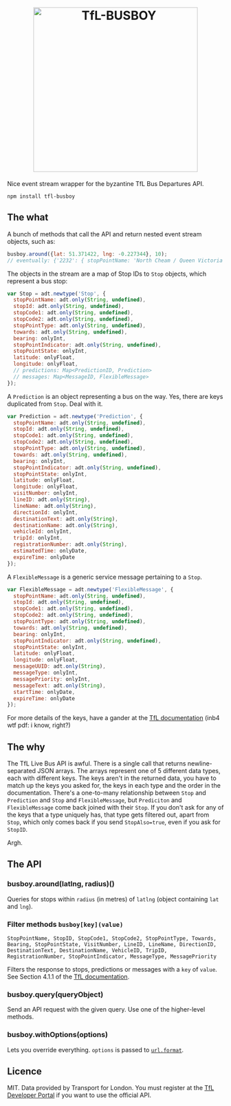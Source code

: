 <h1 align="center"><img src="https://raw.githubusercontent.com/quarterto/node-busboy/master/logo.png?2" alt="TfL-BUSBOY" width="382"></h1>

Nice event stream wrapper for the byzantine TfL Bus Departures API.

```
npm install tfl-busboy
```

## The what

A bunch of methods that call the API and return nested event stream objects, such as:

```javascript
busboy.around({lat: 51.371422, lng: -0.227344}, 10);
// eventually: {'2232': { stopPointName: 'North Cheam / Queen Victoria', ... }}
```

The objects in the stream are a map of Stop IDs to `Stop` objects, which represent a bus stop:

```javascript
var Stop = adt.newtype('Stop', {
  stopPointName: adt.only(String, undefined),
  stopId: adt.only(String, undefined),
  stopCode1: adt.only(String, undefined),
  stopCode2: adt.only(String, undefined),
  stopPointType: adt.only(String, undefined),
  towards: adt.only(String, undefined),
  bearing: onlyInt,
  stopPointIndicator: adt.only(String, undefined),
  stopPointState: onlyInt,
  latitude: onlyFloat,
  longitude: onlyFloat,
  // predictions: Map<PredictionID, Prediction>
  // messages: Map<MessageID, FlexibleMessage>
});
```

A `Prediction` is an object representing a bus on the way. Yes, there are keys duplicated from `Stop`. Deal with it.

```javascript
var Prediction = adt.newtype('Prediction', {
  stopPointName: adt.only(String, undefined),
  stopId: adt.only(String, undefined),
  stopCode1: adt.only(String, undefined),
  stopCode2: adt.only(String, undefined),
  stopPointType: adt.only(String, undefined),
  towards: adt.only(String, undefined),
  bearing: onlyInt,
  stopPointIndicator: adt.only(String, undefined),
  stopPointState: onlyInt,
  latitude: onlyFloat,
  longitude: onlyFloat,
  visitNumber: onlyInt,
  lineID: adt.only(String),
  lineName: adt.only(String),
  directionId: onlyInt,
  destinationText: adt.only(String),
  destinationName: adt.only(String),
  vehicleId: onlyInt,
  tripId: onlyInt,
  registrationNumber: adt.only(String),
  estimatedTime: onlyDate,
  expireTime: onlyDate
});
```

A `FlexibleMessage` is a generic service message pertaining to a `Stop`.

```javascript
var FlexibleMessage = adt.newtype('FlexibleMessage', {
  stopPointName: adt.only(String, undefined),
  stopId: adt.only(String, undefined),
  stopCode1: adt.only(String, undefined),
  stopCode2: adt.only(String, undefined),
  stopPointType: adt.only(String, undefined),
  towards: adt.only(String, undefined),
  bearing: onlyInt,
  stopPointIndicator: adt.only(String, undefined),
  stopPointState: onlyInt,
  latitude: onlyFloat,
  longitude: onlyFloat,
  messageUUID: adt.only(String),
  messageType: onlyInt,
  messagePriority: onlyInt,
  messageText: adt.only(String),
  startTime: onlyDate,
  expireTime: onlyDate
});
```

For more details of the keys, have a gander at the [TfL documentation](http://www.tfl.gov.uk/cdn/static/cms/documents/tfl-live-bus-and-river-bus-arrivals-api-documentation.pdf) (inb4 wtf pdf: i know, right?)

## The why

The TfL Live Bus API is awful. There is a single call that returns newline-separated JSON arrays. The arrays represent one of 5 different data types, each with different keys. The keys aren't in the returned data, you have to match up the keys you asked for, the keys in each type and the order in the documentation. There's a one-to-many relationship between `Stop` and `Prediction` and `Stop` and `FlexibleMessage`, but `Prediciton` and `FlexibleMessage` come back joined with their `Stop`. If you don't ask for any of the keys that a type uniquely has, that type gets filtered out, apart from `Stop`, which only comes back if you send `StopAlso=true`, even if you ask for `StopID`.

Argh.

## The API

### busboy.around(latlng, radius)()

Queries for stops within `radius` (in metres) of `latlng` (object containing `lat` and `lng`).

### Filter methods `busboy[key](value)`

`StopPointName, StopID, StopCode1, StopCode2, StopPointType, Towards, Bearing, StopPointState, VisitNumber, LineID, LineName, DirectionID, DestinationText, DestinationName, VehicleID, TripID, RegistrationNumber, StopPointIndicator, MessageType, MessagePriority`

Filters the response to stops, predictions or messages with a `key` of `value`. See Section 4.1.1 of the [TfL documentation](http://www.tfl.gov.uk/cdn/static/cms/documents/tfl-live-bus-and-river-bus-arrivals-api-documentation.pdf).

### busboy.query(queryObject)

Send an API request with the given query. Use one of the higher-level methods.

### busboy.withOptions(options)

Lets you override everything. `options` is passed to [`url.format`](http://nodejs.org/api/url.html#url_url_format_urlobj).

## Licence

MIT. Data provided by Transport for London. You must register at the [TfL Developer Portal](http://www.tfl.gov.uk/developers) if you want to use the official API.
